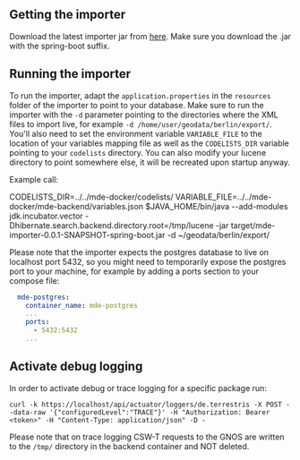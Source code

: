 ## Getting the importer

Download the latest importer jar from [here](https://github.com/gdi-be/mde-backend/packages/2390377). Make sure you
download the .jar with the spring-boot suffix.

## Running the importer

To run the importer, adapt the `application.properties` in the `resources` folder of the importer to point to your database.
Make sure to run the importer with the `-d` parameter pointing to the directories where the XML files to import live,
for example `-d /home/user/geodata/berlin/export/`. You'll also need to set the environment variable `VARIABLE_FILE` to
the location of your variables mapping file as well as the `CODELISTS_DIR` variable pointing to your `codelists` directory.
You can also modify your lucene directory to point somewhere else, it will be recreated upon startup anyway.

Example call:

CODELISTS_DIR=../../mde-docker/codelists/ VARIABLE_FILE=../../mde-docker/mde-backend/variables.json $JAVA_HOME/bin/java --add-modules jdk.incubator.vector -Dhibernate.search.backend.directory.root=/tmp/lucene -jar target/mde-importer-0.0.1-SNAPSHOT-spring-boot.jar -d ~/geodata/berlin/export/

Please note that the importer expects the postgres database to live on localhost port 5432, so you might need to
temporarily expose the postgres port to your machine, for example by adding a ports section to your compose file:

```yaml
  mde-postgres:
    container_name: mde-postgres
    ...
    ports:
      - 5432:5432
    ...
```

## Activate debug logging

In order to activate debug or trace logging for a specific package run:

```
curl -k https://localhost/api/actuator/loggers/de.terrestris -X POST --data-raw '{"configuredLevel":"TRACE"}' -H "Authorization: Bearer <token>" -H "Content-Type: application/json" -D -
```

Please note that on trace logging CSW-T requests to the GNOS are written to the `/tmp/` directory in the backend
container and NOT deleted.
